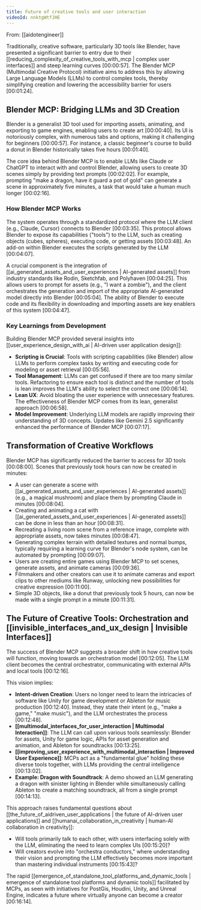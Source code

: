 ```yaml
---
title: Future of creative tools and user interaction
videoId: nnktgWtfJHE
---
```


From: [[aidotengineer]] <br/> 

Traditionally, creative software, particularly 3D tools like Blender, have presented a significant barrier to entry due to their [[reducing_complexity_of_creative_tools_with_mcp | complex user interfaces]] and steep learning curves <a class="yt-timestamp" data-t="00:00:57">[00:00:57]</a>. The Blender MCP (Multimodal Creative Protocol) initiative aims to address this by allowing Large Language Models (LLMs) to control complex tools, thereby simplifying creation and lowering the accessibility barrier for users <a class="yt-timestamp" data-t="00:01:24">[00:01:24]</a>.

## Blender MCP: Bridging LLMs and 3D Creation

Blender is a generalist 3D tool used for importing assets, animating, and exporting to game engines, enabling users to create art <a class="yt-timestamp" data-t="00:00:40">[00:00:40]</a>. Its UI is notoriously complex, with numerous tabs and options, making it challenging for beginners <a class="yt-timestamp" data-t="00:00:57">[00:00:57]</a>. For instance, a classic beginner's course to build a donut in Blender historically takes five hours <a class="yt-timestamp" data-t="00:01:40">[00:01:40]</a>.

The core idea behind Blender MCP is to enable LLMs like Claude or ChatGPT to interact with and control Blender, allowing users to create 3D scenes simply by providing text prompts <a class="yt-timestamp" data-t="00:02:02">[00:02:02]</a>. For example, prompting "make a dragon, have it guard a pot of gold" can generate a scene in approximately five minutes, a task that would take a human much longer <a class="yt-timestamp" data-t="00:02:16">[00:02:16]</a>.

### How Blender MCP Works
The system operates through a standardized protocol where the LLM client (e.g., Claude, Cursor) connects to Blender <a class="yt-timestamp" data-t="00:03:35">[00:03:35]</a>. This protocol allows Blender to expose its capabilities ("tools") to the LLM, such as creating objects (cubes, spheres), executing code, or getting assets <a class="yt-timestamp" data-t="00:03:48">[00:03:48]</a>. An add-on within Blender executes the scripts generated by the LLM <a class="yt-timestamp" data-t="00:04:07">[00:04:07]</a>.

A crucial component is the integration of [[ai_generated_assets_and_user_experiences | AI-generated assets]] from industry standards like Rodin, Sketchfab, and Polyhaven <a class="yt-timestamp" data-t="00:04:25">[00:04:25]</a>. This allows users to prompt for assets (e.g., "I want a zombie"), and the client orchestrates the generation and import of the appropriate AI-generated model directly into Blender <a class="yt-timestamp" data-t="00:05:04">[00:05:04]</a>. The ability of Blender to execute code and its flexibility in downloading and importing assets are key enablers of this system <a class="yt-timestamp" data-t="00:04:47">[00:04:47]</a>.

### Key Learnings from Development
Building Blender MCP provided several insights into [[user_experience_design_with_ai | AI-driven user application design]]:
*   **Scripting is Crucial**: Tools with scripting capabilities (like Blender) allow LLMs to perform complex tasks by writing and executing code for modeling or asset retrieval <a class="yt-timestamp" data-t="00:05:56">[00:05:56]</a>.
*   **Tool Management**: LLMs can get confused if there are too many similar tools. Refactoring to ensure each tool is distinct and the number of tools is lean improves the LLM's ability to select the correct one <a class="yt-timestamp" data-t="00:06:14">[00:06:14]</a>.
*   **Lean UX**: Avoid bloating the user experience with unnecessary features. The effectiveness of Blender MCP comes from its lean, generalist approach <a class="yt-timestamp" data-t="00:06:58">[00:06:58]</a>.
*   **Model Improvement**: Underlying LLM models are rapidly improving their understanding of 3D concepts. Updates like Gemini 2.5 significantly enhanced the performance of Blender MCP <a class="yt-timestamp" data-t="00:07:17">[00:07:17]</a>.

## Transformation of Creative Workflows
Blender MCP has significantly reduced the barrier to access for 3D tools <a class="yt-timestamp" data-t="00:08:00">[00:08:00]</a>. Scenes that previously took hours can now be created in minutes:
*   A user can generate a scene with [[ai_generated_assets_and_user_experiences | AI-generated assets]] (e.g., a magical mushroom) and place them by prompting Claude in minutes <a class="yt-timestamp" data-t="00:08:04">[00:08:04]</a>.
*   Creating and animating a cat with [[ai_generated_assets_and_user_experiences | AI-generated assets]] can be done in less than an hour <a class="yt-timestamp" data-t="00:08:31">[00:08:31]</a>.
*   Recreating a living room scene from a reference image, complete with appropriate assets, now takes minutes <a class="yt-timestamp" data-t="00:08:47">[00:08:47]</a>.
*   Generating complex terrain with detailed textures and normal bumps, typically requiring a learning curve for Blender's node system, can be automated by prompting <a class="yt-timestamp" data-t="00:09:07">[00:09:07]</a>.
*   Users are creating entire games using Blender MCP to set scenes, generate assets, and animate cameras <a class="yt-timestamp" data-t="00:09:36">[00:09:36]</a>.
*   Filmmakers and other creators can use it to animate cameras and export clips to other mediums like Runway, unlocking new possibilities for creative expression <a class="yt-timestamp" data-t="00:11:00">[00:11:00]</a>.
*   Simple 3D objects, like a donut that previously took 5 hours, can now be made with a single prompt in a minute <a class="yt-timestamp" data-t="00:11:31">[00:11:31]</a>.

## The Future of Creative Tools: Orchestration and [[invisible_interfaces_and_ux_design | Invisible Interfaces]]

The success of Blender MCP suggests a broader shift in how creative tools will function, moving towards an orchestration model <a class="yt-timestamp" data-t="00:12:05">[00:12:05]</a>. The LLM client becomes the central orchestrator, communicating with external APIs and local tools <a class="yt-timestamp" data-t="00:12:16">[00:12:16]</a>.

This vision implies:
*   **Intent-driven Creation**: Users no longer need to learn the intricacies of software like Unity for game development or Ableton for music production <a class="yt-timestamp" data-t="00:12:40">[00:12:40]</a>. Instead, they state their intent (e.g., "make a game," "make music"), and the LLM orchestrates the process <a class="yt-timestamp" data-t="00:12:48">[00:12:48]</a>.
*   **[[multimodal_interfaces_for_user_interaction | Multimodal Interaction]]**: The LLM can call upon various tools seamlessly: Blender for assets, Unity for game logic, APIs for asset generation and animation, and Ableton for soundtracks <a class="yt-timestamp" data-t="00:13:25">[00:13:25]</a>.
*   **[[improving_user_experience_with_multimodal_interaction | Improved User Experience]]**: MCPs act as a "fundamental glue" holding these diverse tools together, with LLMs providing the central intelligence <a class="yt-timestamp" data-t="00:13:02">[00:13:02]</a>.
*   **Example: Dragon with Soundtrack**: A demo showed an LLM generating a dragon with sinister lighting in Blender while simultaneously calling Ableton to create a matching soundtrack, all from a single prompt <a class="yt-timestamp" data-t="00:14:13">[00:14:13]</a>.

This approach raises fundamental questions about [[the_future_of_aidriven_user_applications | the future of AI-driven user applications]] and [[humanai_collaboration_in_creativity | human-AI collaboration in creativity]]:
*   Will tools primarily talk to each other, with users interfacing solely with the LLM, eliminating the need to learn complex UIs <a class="yt-timestamp" data-t="00:15:20">[00:15:20]</a>?
*   Will creators evolve into "orchestra conductors," where understanding their vision and prompting the LLM effectively becomes more important than mastering individual instruments <a class="yt-timestamp" data-t="00:15:43">[00:15:43]</a>?

The rapid [[emergence_of_standalone_tool_platforms_and_dynamic_tools | emergence of standalone tool platforms and dynamic tools]] facilitated by MCPs, as seen with initiatives for PostGis, Houdini, Unity, and Unreal Engine, indicates a future where virtually anyone can become a creator <a class="yt-timestamp" data-t="00:16:14">[00:16:14]</a>.